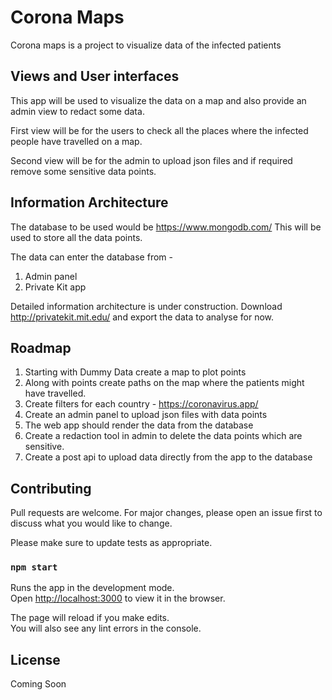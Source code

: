 # Corona Maps

Corona maps is a project to visualize data of the infected patients 

## Views and User interfaces

This app will be used to visualize the data on a map and also provide an admin view to redact some data.

First view will be for the users to check all the places where the infected people have travelled on a map. 

Second view will be for the admin to upload json files and if required remove some sensitive data points. 

## Information Architecture

The database to be used would be https://www.mongodb.com/ 
This will be used to store all the data points. 

The data can enter the database from - 
1. Admin panel
2. Private Kit app

Detailed information architecture is under construction. 
Download http://privatekit.mit.edu/ and export the data to analyse for now.

## Roadmap

1. Starting with Dummy Data create a map to plot points
2. Along with points create paths on the map where the patients might have travelled. 
3. Create filters for each country - https://coronavirus.app/
4. Create an admin panel to upload json files with data points
5. The web app should render the data from the database
6. Create a redaction tool in admin to delete the data points which are sensitive. 
7. Create a post api to upload data directly from the app to the database

## Contributing
Pull requests are welcome. For major changes, please open an issue first to discuss what you would like to change.

Please make sure to update tests as appropriate.

### `npm start`

Runs the app in the development mode.<br />
Open [http://localhost:3000](http://localhost:3000) to view it in the browser.

The page will reload if you make edits.<br />
You will also see any lint errors in the console.


## License
Coming Soon
